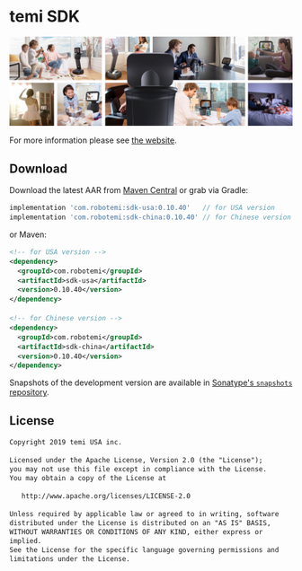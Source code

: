 temi SDK
========

![temi](temi.jpg)

For more information please see [the website][1].


Download
--------

Download the latest AAR from [Maven Central][2] or grab via Gradle:
```groovy
implementation 'com.robotemi:sdk-usa:0.10.40'   // for USA version
implementation 'com.robotemi:sdk-china:0.10.40' // for Chinese version
```

or Maven:
```xml
<!-- for USA version -->
<dependency>
  <groupId>com.robotemi</groupId>
  <artifactId>sdk-usa</artifactId>
  <version>0.10.40</version>
</dependency>

<!-- for Chinese version -->
<dependency>
  <groupId>com.robotemi</groupId>
  <artifactId>sdk-china</artifactId>
  <version>0.10.40</version>
</dependency>
```

Snapshots of the development version are available in [Sonatype's `snapshots` repository][snap].


License
-------

    Copyright 2019 temi USA inc.

    Licensed under the Apache License, Version 2.0 (the "License");
    you may not use this file except in compliance with the License.
    You may obtain a copy of the License at

       http://www.apache.org/licenses/LICENSE-2.0

    Unless required by applicable law or agreed to in writing, software
    distributed under the License is distributed on an "AS IS" BASIS,
    WITHOUT WARRANTIES OR CONDITIONS OF ANY KIND, either express or implied.
    See the License for the specific language governing permissions and
    limitations under the License.


[1]: https://www.robotemi.com/developers/
[2]: https://search.maven.org/search?q=g:com.robotemi
[snap]: https://oss.sonatype.org/content/repositories/snapshots/